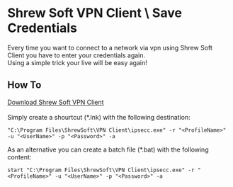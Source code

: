 # <b>Shrew Soft VPN Client</b> \ Save Credentials
Every time you want to connect to a network via vpn using Shrew Soft Client you have to enter your credentials again.<br/>
Using a simple trick your live will be easy again!
## How To
<a href="https://www.shrew.net/download/vpn">Download Shrew Soft VPN Client</a><br/>
<br/>
Simply create a shourtcut (*.lnk) with the following destination:
```
"C:\Program Files\ShrewSoft\VPN Client\ipsecc.exe" -r "<ProfileName>" -u "<UserName>" -p "<Password>" -a
```
As an alternative you can create a batch file (*.bat) with the following content:
```batch
start "C:\Program Files\ShrewSoft\VPN Client\ipsecc.exe" -r "<ProfileName>" -u "<UserName>" -p "<Password>" -a
```
